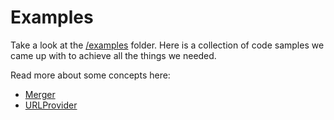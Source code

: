 # Examples

Take a look at the [/examples](https://github.com/asioso/doofinder/src/master/examples/) folder. Here is a collection of code samples we came up with to achieve all the things we needed.  



Read more about some concepts here:

* [Merger](mergers.md)
* [URLProvider](urlProvider.md)


